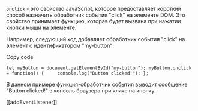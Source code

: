 `onclick` - это свойство JavaScript, которое предоставляет короткий способ назначить обработчик события "click" на элементе DOM. Это свойство принимает функцию, которая будет вызвана при нажатии кнопки мыши на элементе.

Например, следующий код добавляет обработчик события "click" на элемент с идентификатором "my-button":

Copy code

`let myButton = document.getElementById("my-button"); myButton.onclick = function() {     console.log("Button clicked!"); };`

В данном примере функция-обработчик события выводит сообщение "Button clicked!" в консоль браузера при клике на кнопку.

[[addEventListener]]